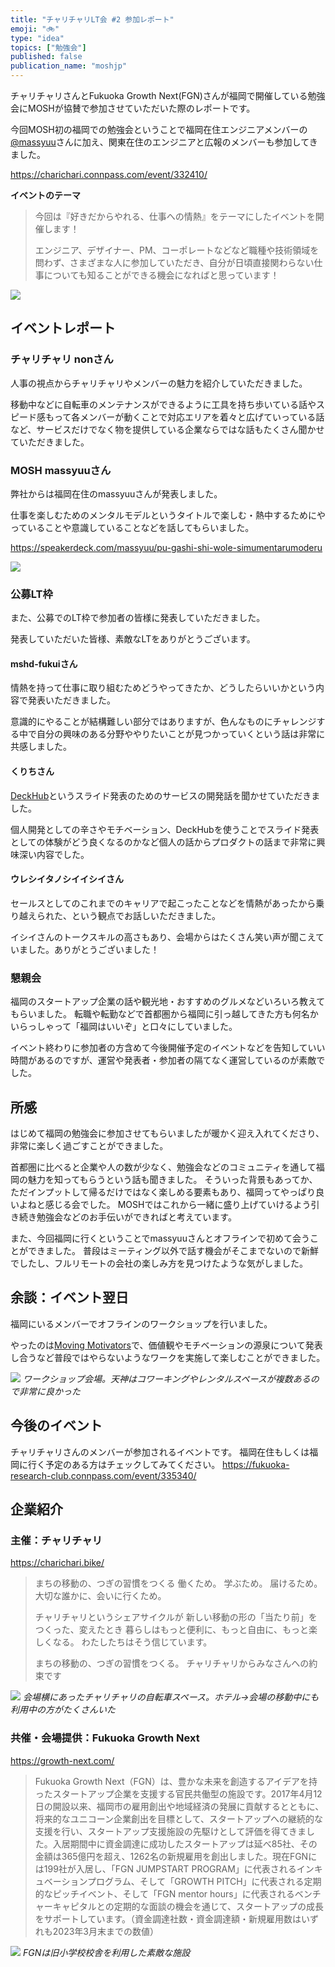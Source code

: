 ```yaml
---
title: "チャリチャリLT会 #2 参加レポート"
emoji: "🚲️"
type: "idea"
topics: ["勉強会"]
published: false
publication_name: "moshjp"
---
```


チャリチャリさんとFukuoka Growth Next(FGN)さんが福岡で開催している勉強会にMOSHが協賛で参加させていただいた際のレポートです。

今回MOSH初の福岡での勉強会ということで福岡在住エンジニアメンバーの[@massyuu](https://x.com/massyuu85)さんに加え、関東在住のエンジニアと広報のメンバーも参加してきました。

https://charichari.connpass.com/event/332410/

**イベントのテーマ**

>今回は『好きだからやれる、仕事への情熱』をテーマにしたイベントを開催します！
>
>エンジニア、デザイナー、PM、コーポレートなどなど職種や技術領域を問わず、さまざまな人に参加していただき、自分が日頃直接関わらない仕事についても知ることができる機会になればと思っています！

![](/images/27b0b6718d9f0d/event.jpg)

## イベントレポート

### チャリチャリ nonさん

人事の視点からチャリチャリやメンバーの魅力を紹介していただきました。

移動中などに自転車のメンテナンスができるように工具を持ち歩いている話やスピード感もって各メンバーが動くことで対応エリアを着々と広げていっている話など、サービスだけでなく物を提供している企業ならではな話もたくさん聞かせていただきました。

### MOSH massyuuさん

弊社からは福岡在住のmassyuuさんが発表しました。

仕事を楽しむためのメンタルモデルというタイトルで楽しむ・熱中するためにやっていることや意識していることなどを話してもらいました。

https://speakerdeck.com/massyuu/pu-gashi-shi-wole-simumentarumoderu

![](/images/27b0b6718d9f0d/massyuu.jpg)

### 公募LT枠

また、公募でのLT枠で参加者の皆様に発表していただきました。

発表していただいた皆様、素敵なLTをありがとうございます。

#### mshd-fukuiさん

情熱を持って仕事に取り組むためどうやってきたか、どうしたらいいかという内容で発表いただきました。

意識的にやることが結構難しい部分ではありますが、色んなものにチャレンジする中で自分の興味のある分野ややりたいことが見つかっていくという話は非常に共感しました。

#### くりちさん

[DeckHub](https://deckhub.net/)というスライド発表のためのサービスの開発話を聞かせていただきました。

個人開発としての辛さやモチベーション、DeckHubを使うことでスライド発表としての体験がどう良くなるのかなど個人の話からプロダクトの話まで非常に興味深い内容でした。

#### ウレシイタノシイイシイさん

セールスとしてのこれまでのキャリアで起こったことなどを情熱があったから乗り越えられた、という観点でお話しいただきました。

イシイさんのトークスキルの高さもあり、会場からはたくさん笑い声が聞こえていました。ありがとうございました！

### 懇親会

福岡のスタートアップ企業の話や観光地・おすすめのグルメなどいろいろ教えてもらいました。
転職や転勤などで首都圏から福岡に引っ越してきた方も何名かいらっしゃって「福岡はいいぞ」と口々にしていました。

イベント終わりに参加者の方含めて今後開催予定のイベントなどを告知していい時間があるのですが、運営や発表者・参加者の隔てなく運営しているのが素敵でした。

## 所感

はじめて福岡の勉強会に参加させてもらいましたが暖かく迎え入れてくださり、非常に楽しく過ごすことができました。

首都圏に比べると企業や人の数が少なく、勉強会などのコミュニティを通して福岡の魅力を知ってもらうという話も聞きました。
そういった背景もあってか、ただインプットして帰るだけではなく楽しめる要素もあり、福岡ってやっぱり良いよねと感じる会でした。
MOSHではこれから一緒に盛り上げていけるよう引き続き勉強会などのお手伝いができればと考えています。

また、今回福岡に行くということでmassyuuさんとオフラインで初めて会うことができました。
普段はミーティング以外で話す機会がそこまでないので新鮮でしたし、フルリモートの会社の楽しみ方を見つけたような気がしました。

## 余談：イベント翌日

福岡にいるメンバーでオフラインのワークショップを行いました。

やったのは[Moving Motivators](https://management30.com/practice/moving-motivators/)で、価値観やモチベーションの源泉について発表し合うなど普段ではやらないようなワークを実施して楽しむことができました。

![](/images/27b0b6718d9f0d/workshop.jpg)
*ワークショップ会場。天神はコワーキングやレンタルスペースが複数あるので非常に良かった*


## 今後のイベント

チャリチャリさんのメンバーが参加されるイベントです。
福岡在住もしくは福岡に行く予定のある方はチェックしてみてください。
https://fukuoka-research-club.connpass.com/event/335340/

## 企業紹介

### 主催：チャリチャリ
https://charichari.bike/

>まちの移動の、つぎの習慣をつくる 働くため。 学ぶため。 届けるため。 大切な誰かに、会いに行くため。
>
>チャリチャリというシェアサイクルが 新しい移動の形の「当たり前」をつくった、変えたとき 暮らしはもっと便利に、もっと自由に、もっと楽しくなる。 わたしたちはそう信じています。
>
>まちの移動の、つぎの習慣をつくる。 チャリチャリからみなさんへの約束です

![](/images/27b0b6718d9f0d/charichari.jpg)
*会場横にあったチャリチャリの自転車スペース。ホテル→会場の移動中にも利用中の方がたくさんいた*

### 共催・会場提供：Fukuoka Growth Next
https://growth-next.com/

>Fukuoka Growth Next（FGN）は、豊かな未来を創造するアイデアを持ったスタートアップ企業を支援する官民共働型の施設です。2017年4月12日の開設以来、福岡市の雇用創出や地域経済の発展に貢献するとともに、将来的なユニコーン企業創出を目標として、スタートアップへの継続的な支援を行い、スタートアップ支援施設の先駆けとして評価を得てきました。入居期間中に資金調達に成功したスタートアップは延べ85社、その金額は365億円を超え、1262名の新規雇用を創出しました。現在FGNには199社が入居し、「FGN JUMPSTART PROGRAM」に代表されるインキュベーションプログラム、そして「GROWTH PITCH」に代表される定期的なピッチイベント、そして「FGN mentor hours」に代表されるベンチャーキャピタルとの定期的な面談の機会を通じて、スタートアップの成長をサポートしています。（資金調達社数・資金調達額・新規雇用数はいずれも2023年3月末までの数値）

![](/images/27b0b6718d9f0d/fgn.jpg)
*FGNは旧小学校校舎を利用した素敵な施設*
